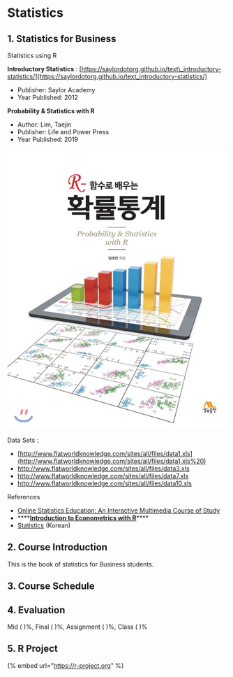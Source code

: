 # Statistics

## 1. Statistics for Business

Statistics using R

**Introductory Statistics** : [https://saylordotorg.github.io/text\_introductory-statistics/](https://saylordotorg.github.io/text_introductory-statistics/)

* Publisher: Saylor Academy
* Year Published: 2012

**Probability & Statistics with R**

* Author: Lim, Taejin
* Publisher: Life and Power Press
* Year Published: 2019

![](.gitbook/assets/800x0.jpg)

Data Sets :

* [http://www.flatworldknowledge.com/sites/all/files/data1.xls](http://www.flatworldknowledge.com/sites/all/files/data1.xls%20)
* [http://www.flatworldknowledge.com/sites/all/files/data3.xls  ](http://www.flatworldknowledge.com/sites/all/files/data1.xls%20)
* [http://www.flatworldknowledge.com/sites/all/files/data7.xls ](http://www.flatworldknowledge.com/sites/all/files/data1.xls%20)
* [http://www.flatworldknowledge.com/sites/all/files/data10.xls ](http://www.flatworldknowledge.com/sites/all/files/data1.xls%20)

References

* [Online Statistics Education: An Interactive Multimedia Course of Study](http://onlinestatbook.com/2/index.html)
* \*\*\*\*[**Introduction to Econometrics with R**](https://www.econometrics-with-r.org/)\*\*\*\*
* [Statistics](https://m.blog.naver.com/PostList.nhn?blogId=mykepzzang&categoryNo=38&currentPage=10) \(Korean\)

## 2. Course Introduction

This is the book of statistics for Business students.

## 3. Course Schedule



## 4. Evaluation

Mid \(    \)%, Final \(     \)%, Assignment \(     \)%, Class \(    \)%



## 5. R Project

{% embed url="https://r-project.org" %}







